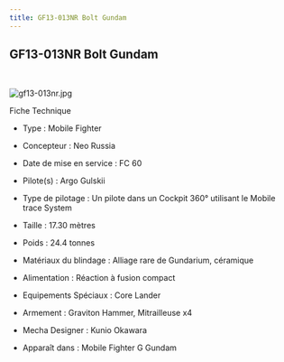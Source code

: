 ```yaml
---
title: GF13-013NR Bolt Gundam
---
```


GF13-013NR Bolt Gundam
----------------------

 


![gf13-013nr.jpg](/images/stories/saga/ggundam/images/mechas/gf13-013nr.jpg)


Fiche Technique   
- Type : Mobile Fighter  
- Concepteur : Neo Russia  
- Date de mise en service : FC 60  
- Pilote(s) : Argo Gulskii  
- Type de pilotage : Un pilote dans un Cockpit 360° utilisant le Mobile trace System  
- Taille : 17.30 mètres  
- Poids : 24.4 tonnes  
- Matériaux du blindage : Alliage rare de Gundarium, céramique  
- Alimentation : Réaction à fusion compact  
- Equipements Spéciaux : Core Lander  
- Armement : Graviton Hammer, Mitrailleuse x4  
  
  
- Mecha Designer : Kunio Okawara  
- Apparaît dans : Mobile Fighter G Gundam

